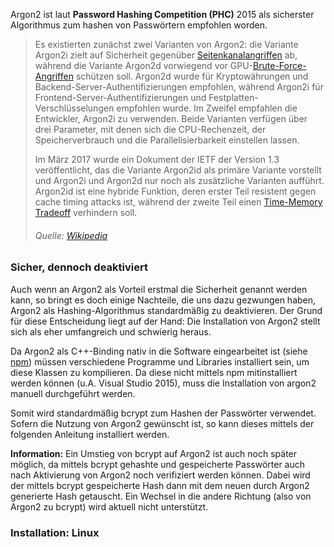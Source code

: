 Argon2 ist laut **Password Hashing Competition (PHC)** 2015 als sicherster Algorithmus zum hashen von Passwörtern empfohlen worden.

> Es existierten zunächst zwei Varianten von Argon2: die Variante Argon2i zielt auf Sicherheit gegenüber [Seitenkanalangriffen](https://de.wikipedia.org/wiki/Seitenkanalattacke) ab, während die Variante Argon2d vorwiegend vor GPU-[Brute-Force-Angriffen](https://de.wikipedia.org/wiki/Brute-Force-Methode) schützen soll. Argon2d wurde für Kryptowährungen und Backend-Server-Authentifizierungen empfohlen, während Argon2i für Frontend-Server-Authentifizierungen und Festplatten-Verschlüsselungen empfohlen wurde. Im Zweifel empfahlen die Entwickler, Argon2i zu verwenden. Beide Varianten verfügen über drei Parameter, mit denen sich die CPU-Rechenzeit, der Speicherverbrauch und die Parallelisierbarkeit einstellen lassen.
>
> Im März 2017 wurde ein Dokument der IETF der Version 1.3 veröffentlicht, das die Variante Argon2id als primäre Variante vorstellt und Argon2i und Argon2d nur noch als zusätzliche Varianten aufführt. Argon2id ist eine hybride Funktion, deren erster Teil resistent gegen cache timing attacks ist, während der zweite Teil einen [Time-Memory Tradeoff](https://de.wikipedia.org/wiki/Time-Memory_Tradeoff) verhindern soll.
> ###### *Quelle: [Wikipedia](https://de.wikipedia.org/wiki/Password_Hashing_Competition#Argon2)*

### Sicher, dennoch deaktiviert
Auch wenn an Argon2 als Vorteil erstmal die Sicherheit genannt werden kann, so bringt es doch einige Nachteile, die uns dazu gezwungen haben, Argon2 als Hashing-Algorithmus standardmäßig zu deaktivieren.
Der Grund für diese Entscheidung liegt auf der Hand: Die Installation von Argon2 stellt sich als eher umfangreich und schwierig heraus.

Da Argon2 als C++-Binding nativ in die Software eingearbeitet ist (siehe [npm](https://www.npmjs.com/package/argon2)) müssen verschiedene Programme und Libraries installiert sein, um diese Klassen zu kompilieren. Da diese nicht mittels npm mitinstalliert werden können (u.A. Visual Studio 2015), muss die Installation von argon2 manuell durchgeführt werden.

Somit wird standardmäßig bcrypt zum Hashen der Passwörter verwendet. Sofern die Nutzung von Argon2 gewünscht ist, so kann dieses mittels der folgenden Anleitung installiert werden.

**Information:** Ein Umstieg von bcrypt auf Argon2 ist auch noch später möglich, da mittels bcrypt gehashte und gespeicherte Passwörter auch nach Aktivierung von Argon2 noch verifiziert werden können. Dabei wird der mittels bcrypt gespeicherte Hash dann mit dem neuen durch Argon2 generierte Hash getauscht. Ein Wechsel in die andere Richtung (also von Argon2 zu bcrypt) wird aktuell nicht unterstützt.

### Installation: Linux
